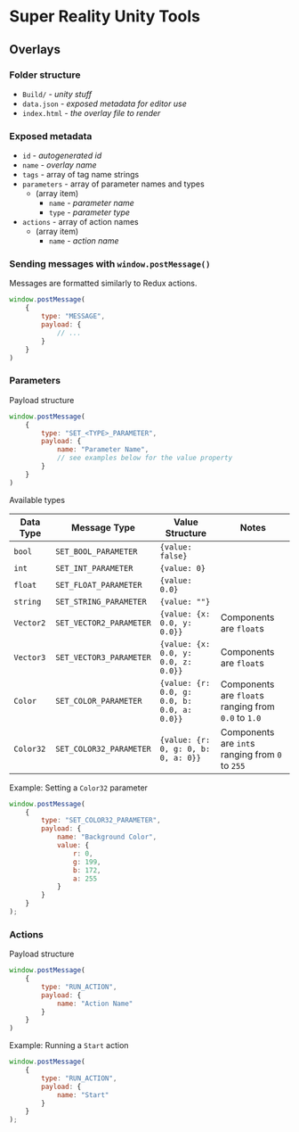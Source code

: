 ﻿# Super Reality Unity Tools

## Overlays

### Folder structure

- `Build/` - *unity stuff*
- `data.json` - *exposed metadata for editor use*
- `index.html` - *the overlay file to render*

### Exposed metadata

- `id` - *autogenerated id*
- `name` - *overlay name*
- `tags` - array of tag name strings
- `parameters` - array of parameter names and types
  - (array item)
    - `name` - *parameter name*
    - `type` - *parameter type*
- `actions` - array of action names
  - (array item)
    - `name` - *action name*

### Sending messages with `window.postMessage()`

Messages are formatted similarly to Redux actions.

```javascript
window.postMessage(
    {
        type: "MESSAGE",
        payload: {
            // ...
        }
    }
)
```

### Parameters

Payload structure

```javascript
window.postMessage(
    {
        type: "SET_<TYPE>_PARAMETER",
        payload: {
            name: "Parameter Name",
            // see examples below for the value property
        }
    }
)
```

Available types

| Data Type | Message Type            | Value Structure                             | Notes
| --------- | ----------------------- | ------------------------------------------- | -----
| `bool`    | `SET_BOOL_PARAMETER`    | `{value: false}`                            |
| `int`     | `SET_INT_PARAMETER`     | `{value: 0}`                                |
| `float`   | `SET_FLOAT_PARAMETER`   | `{value: 0.0}`                              |
| `string`  | `SET_STRING_PARAMETER`  | `{value: ""}`                               |
| `Vector2` | `SET_VECTOR2_PARAMETER` | `{value: {x: 0.0, y: 0.0}}`                 | Components are `float`s
| `Vector3` | `SET_VECTOR3_PARAMETER` | `{value: {x: 0.0, y: 0.0, z: 0.0}}`         | Components are `float`s
| `Color`   | `SET_COLOR_PARAMETER`   | `{value: {r: 0.0, g: 0.0, b: 0.0, a: 0.0}}` | Components are `float`s ranging from `0.0` to `1.0` 
| `Color32` | `SET_COLOR32_PARAMETER` | `{value: {r: 0, g: 0, b: 0, a: 0}}`         | Components are `int`s ranging from `0` to `255`

Example: Setting a `Color32` parameter

```javascript
window.postMessage(
    {
        type: "SET_COLOR32_PARAMETER",
        payload: {
            name: "Background Color",
            value: {
                r: 0,
                g: 199,
                b: 172,
                a: 255
            }
        }
    }
);
```

### Actions

Payload structure

```javascript
window.postMessage(
    {
        type: "RUN_ACTION",
        payload: {
            name: "Action Name"
        }
    }
)
```

Example: Running a `Start` action

```javascript
window.postMessage(
    {
        type: "RUN_ACTION",
        payload: {
            name: "Start"
        }
    }
);
```
